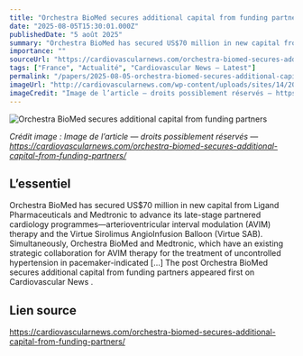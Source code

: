 ```yaml
---
title: "Orchestra BioMed secures additional capital from funding partners"
date: "2025-08-05T15:30:01.000Z"
publishedDate: "5 août 2025"
summary: "Orchestra BioMed has secured US$70 million in new capital from Ligand Pharmaceuticals and Medtronic to advance its late-stage partnered cardiology programmes—arterioventricular interval modulation (AVIM) therapy and the Virtue Sirolimus AngioInfusion Balloon (Virtue SAB). Simultaneously, Orchestra BioMed and Medtronic, which have an existing strategic collaboration for AVIM therapy for the treatment of uncontrolled hypertension in pacemaker-indicated [&#8230;] The post Orchestra BioMed secures additional capital from funding partners appeared first on Cardiovascular News ."
importance: ""
sourceUrl: "https://cardiovascularnews.com/orchestra-biomed-secures-additional-capital-from-funding-partners/"
tags: ["France", "Actualité", "Cardiovascular News — Latest"]
permalink: "/papers/2025-08-05-orchestra-biomed-secures-additional-capital-from-funding-partners"
imageUrl: "http://cardiovascularnews.com/wp-content/uploads/sites/14/2019/06/OrchestraBiomedVirtueSEB-766x512.jpg"
imageCredit: "Image de l’article — droits possiblement réservés — https://cardiovascularnews.com/orchestra-biomed-secures-additional-capital-from-funding-partners/"
---
```


![Orchestra BioMed secures additional capital from funding partners](http://cardiovascularnews.com/wp-content/uploads/sites/14/2019/06/OrchestraBiomedVirtueSEB-766x512.jpg)

*Crédit image : Image de l’article — droits possiblement réservés — https://cardiovascularnews.com/orchestra-biomed-secures-additional-capital-from-funding-partners/*

## L’essentiel

Orchestra BioMed has secured US$70 million in new capital from Ligand Pharmaceuticals and Medtronic to advance its late-stage partnered cardiology programmes—arterioventricular interval modulation (AVIM) therapy and the Virtue Sirolimus AngioInfusion Balloon (Virtue SAB). Simultaneously, Orchestra BioMed and Medtronic, which have an existing strategic collaboration for AVIM therapy for the treatment of uncontrolled hypertension in pacemaker-indicated [&#8230;] The post Orchestra BioMed secures additional capital from funding partners appeared first on Cardiovascular News .

## Lien source

https://cardiovascularnews.com/orchestra-biomed-secures-additional-capital-from-funding-partners/
